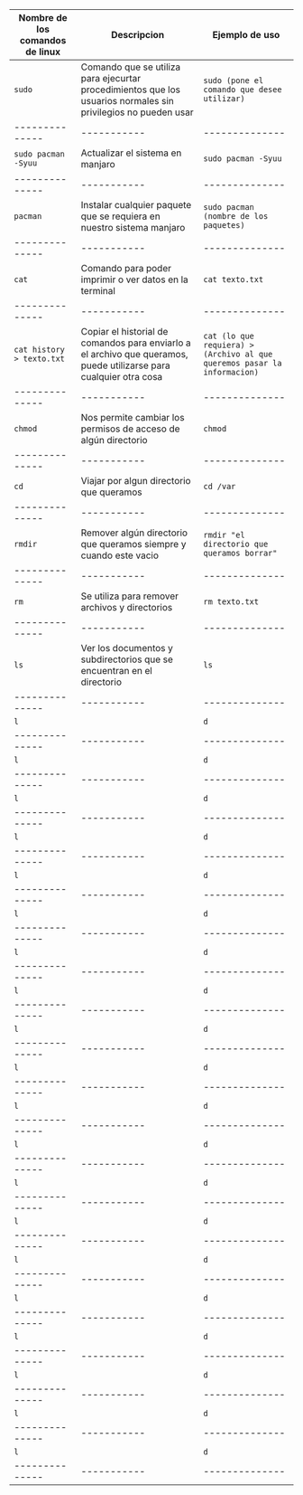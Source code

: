 | Nombre de los comandos de linux| Descripcion | Ejemplo de uso |
| -------------- | ----------- | -------------- |
| `sudo`| Comando que se utiliza para ejecurtar procedimientos que los usuarios normales sin privilegios no pueden usar | `sudo (pone el comando que desee utilizar)` |
| -------------- | ----------- | -------------- |
| `sudo pacman        -Syuu` | Actualizar el sistema en manjaro | `sudo pacman -Syuu` |
| -------------- | ----------- | -------------- |
| `pacman`| Instalar cualquier paquete que se requiera en nuestro sistema manjaro  | `sudo pacman (nombre de los paquetes)` |
| -------------- | ----------- | -------------- |
| `cat`|Comando para poder imprimir o ver datos en la terminal | `cat texto.txt` |
| -------------- | ----------- | -------------- |
| `cat history > texto.txt`| Copiar el historial de comandos para enviarlo a el archivo que queramos, puede utilizarse para cualquier otra cosa  | `cat (lo que requiera) > (Archivo al que queremos pasar la informacion)` |
| -------------- | ----------- | -------------- |
| `chmod`| Nos permite cambiar los permisos de acceso de algún directorio | `chmod` |
| -------------- | ----------- | -------------- |
| `cd `| Viajar por algun directorio que queramos | `cd /var` |
| -------------- | ----------- | -------------- |
| `rmdir`| Remover  algún directorio que queramos siempre y cuando este vacio | `rmdir "el directorio que queramos borrar"` |
| -------------- | ----------- | -------------- |
| `rm`| Se utiliza para remover archivos y directorios | `rm texto.txt` |
| -------------- | ----------- | -------------- |
| `ls`| Ver los documentos y subdirectorios que se encuentran en el directorio | `ls` |
| -------------- | ----------- | -------------- |
| `l`|  | `d` |
| -------------- | ----------- | -------------- |
| `l`|  | `d` |
| -------------- | ----------- | -------------- |
| `l`|  | `d` |
| -------------- | ----------- | -------------- |
| `l`|  | `d` |
| -------------- | ----------- | -------------- |
| `l`|  | `d` |
| -------------- | ----------- | -------------- |
| `l`|  | `d` |
| -------------- | ----------- | -------------- |
| `l`|  | `d` |
| -------------- | ----------- | -------------- |
| `l`|  | `d` |
| -------------- | ----------- | -------------- |
| `l`|  | `d` |
| -------------- | ----------- | -------------- |
| `l`|  | `d` |
| -------------- | ----------- | -------------- |
| `l`|  | `d` |
| -------------- | ----------- | -------------- |
| `l`|  | `d` |
| -------------- | ----------- | -------------- |
| `l`|  | `d` |
| -------------- | ----------- | -------------- |
| `l`|  | `d` |
| -------------- | ----------- | -------------- |
| `l`|  | `d` |
| -------------- | ----------- | -------------- |
| `l`|  | `d` |
| -------------- | ----------- | -------------- |
| `l`|  | `d` |
| -------------- | ----------- | -------------- |
| `l`|  | `d` |
| -------------- | ----------- | -------------- |
| `l`|  | `d` |
| -------------- | ----------- | -------------- |
| `l`|  | `d` |
| -------------- | ----------- | -------------- |
